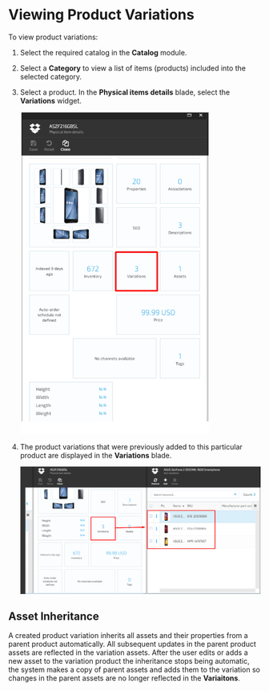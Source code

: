 # Viewing Product Variations

To view  product variations:

1. Select the required catalog in the **Catalog** module. 
1. Select a **Category** to view a list of items (products) included into the selected category.
1. Select a product. In the **Physical items details** blade, select the **Variations** widget.

    ![Product Variations](media/screen-product-variations.png)

1. The product variations that were previously added to this particular product are displayed in the **Variations** blade. 

    ![Product Variations](media/screen-product-variations2.png)

## Asset Inheritance
A created product variation inherits all assets and their properties from a parent product automatically. All subsequent updates in the parent product assets are reflected in the variation assets. After the user edits or adds a new asset to the variation product the inheritance stops being automatic, the system makes a copy of parent assets and adds them to the variation so changes in the parent assets are no longer reflected in the **Variaitons**.
